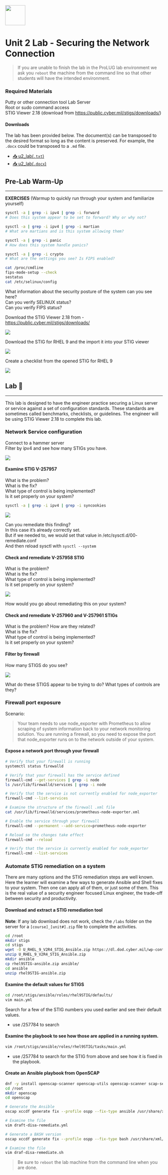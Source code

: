 <div class="flex-container">
        <img src="https://github.com/ProfessionalLinuxUsersGroup/img/blob/main/Assets/Logos/ProLUG_Round_Transparent_LOGO.png?raw=true" width="64" height="64"></img>
    <p>
        <h1>Unit 2 Lab - Securing the Network Connection</h1>
    </p>
</div>

> If you are unable to finish the lab in the ProLUG lab environment we ask you `reboot`
> the machine from the command line so that other students will have the intended environment.

### Required Materials

Putty or other connection tool Lab Server  
Root or sudo command access  
STIG Viewer 2.18 (download from <https://public.cyber.mil/stigs/downloads/>)

#### Downloads

The lab has been provided below. The document(s) can be transposed to
the desired format so long as the content is preserved. For example, the `.docx`
could be transposed to a `.md` file.

- <a href="./assets/downloads/u2/u2_lab.txt" target="_blank" download>📥 u2_lab(`.txt`)</a>
- <a href="./assets/downloads/u2/u2_lab.docx" target="_blank" download>📥 u2_lab(`.docx`)</a>

## Pre-Lab Warm-Up

---

**EXERCISES** (Warmup to quickly run through your system and familiarize yourself)

```bash
sysctl -a | grep -i ipv4 | grep -i forward
# Does this system appear to be set to forward? Why or why not?

sysctl -a | grep -i ipv4 | grep -i martian
# What are martians and is this system allowing them?

sysctl -a | grep -i panic
# How does this system handle panics?

sysctl -a | grep -i crypto
# What are the settings you see? Is FIPS enabled?

cat /proc/cmdline
fips-mode-setup --check
sestatus
cat /etc/selinux/config
```

What information about the security posture of the system can you see here?  
Can you verify SELINUX status?  
Can you verify FIPS status?

Download the STIG Viewer 2.18 from - <https://public.cyber.mil/stigs/downloads/>

<img src="./assets/downloads/u2/image2.png"></img>

Download the STIG for RHEL 9 and the import it into your STIG viewer

<img src="./assets/downloads/u2/image3.png"></img>

Create a checklist from the opened STIG for RHEL 9

<img src="./assets/downloads/u2/image4.png"></img>

## Lab 🧪

---

This lab is designed to have the engineer practice securing a Linux server or service against a set of configuration standards. These standards are sometimes called benchmarks, checklists, or guidelines. The engineer will be using STIG Viewer 2.18 to complete this lab.

### Network Service configuration

Connect to a hammer server  
Filter by ipv4 and see how many STIGs you have.

<img src="./assets/downloads/u2/image5.jpeg"></img>

#### Examine STIG V-257957

What is the problem?  
What is the fix?  
What type of control is being implemented?  
Is it set properly on your system?

```bash
sysctl -a | grep -i ipv4 | grep -i syncookies
```

<img src="./assets/downloads/u2/image6.png"></img>

Can you remediate this finding?  
In this case it’s already correctly set.  
But if we needed to, we would set that value in /etc/sysctl.d/00- remediate.conf  
And then reload sysctl with `sysctl --system`

#### Check and remediate V-257958 STIG

What is the problem?  
What is the fix?  
What type of control is being implemented?  
Is it set properly on your system?

<img src="./assets/downloads/u2/image7.png"></img>

How would you go about remediating this on your system?

#### Check and remediate V-257960 and V-257961 STIGs

What is the problem? How are they related?  
What is the fix?  
What type of control is being implemented?  
Is it set properly on your system?

#### Filter by firewall

How many STIGS do you see?

<img src="./assets/downloads/u2/image8.jpeg"></img>

What do these STIGS appear to be trying to do? What types of controls are they?

### Firewall port exposure

Scenario:

<blockquote>

Your team needs to use node_exporter with Prometheus to allow scraping of system information
back to your network monitoring solution. You are running a firewall, so you need to expose
the port that node_exporter runs on to the network outside of your system.

</blockquote>

#### Expose a network port through your firewall

```bash
# Verify that your firewall is running
systemctl status firewalld

# Verify that your firewall has the service defined
firewall-cmd --get-services | grep -i node
ls /usr/lib/firewalld/services | grep -i node

# Verify that the service is not currently enabled for node_exporter
firewall-cmd --list-services

# Examine the structure of the firewall .xml file
cat /usr/lib/firewalld/services/prometheus-node-exporter.xml

# Enable the service through your firewall
firewall-cmd --permanent --add-service=prometheus-node-exporter

# Reload so the changes take effect
firewall-cmd --reload

# Verify that the service is currently enabled for node_exporter
firewall-cmd --list-services
```

### Automate STIG remediation on a system

There are many options and the STIG remediation steps are well known. Here the learner
will examine a few ways to generate Ansible and Shell fixes to your system. Then one can
apply all of them, or just some of them. This is the real value of a security engineer
focused Linux engineer, the trade-off between security and productivity.

#### Download and extract a STIG remediation tool

<div class="warning">
<strong>Note</strong>: If any lab download does not work, check the <code>/labs</code> folder on the server for a <code>[course]_[unit#].zip</code> file to complete the activities.
</div>

```bash
cd /root
mkdir stigs
cd stigs
wget -O U_RHEL_9_V2R4_STIG_Ansible.zip https://dl.dod.cyber.mil/wp-content/uploads/stigs/zip/U_RHEL_9_V2R4_STIG_Ansible.zip
unzip U_RHEL_9_V2R4_STIG_Ansible.zip
mkdir ansible
cp rhel9STIG-ansible.zip ansible/
cd ansible
unzip rhel9STIG-ansible.zip
```

#### Examine the default values for STIGS

```bash
cd /root/stigs/ansible/roles/rhel9STIG/defaults/
vim main.yml
```

Search for a few of the STIG numbers you used earlier and see their default values.

- use /257784 to search

#### Examine the playbook to see how those are applied in a running system.

```bash
vim /root/stigs/ansible/roles/rhel9STIG/tasks/main.yml
```

- use /257784 to search for the STIG from above and see how it is fixed in the playbook.

#### Create an Ansible playbook from OpenSCAP

```bash
dnf -y install openscap-scanner openscap-utils openscap-scanner scap-security-guide
cd /root
mkdir openscap
cd openscap

# Generate the Ansible
oscap xccdf generate fix --profile ospp --fix-type ansible /usr/share/xml/scap/ssg/content/ssg-rhel9-ds.xml > draft-disa-remediate.yml

# Examine the file
vim draft-disa-remediate.yml

# Generate a BASH version
oscap xccdf generate fix --profile ospp --fix-type bash /usr/share/xml/scap/ssg/content/ssg-rhel9-ds.xml > draft-disa-remediate.sh

# Examine the file
vim draf-disa-remediate.sh
```

> Be sure to `reboot` the lab machine from the command line when you are done.
